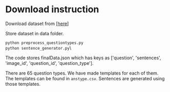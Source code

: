 # Download instruction
Download dataset from [[here](https://visualqa.org/vqa_v1_download.html)]

Store dataset in data folder.

`python preprocess_questiontypes.py`\
`python sentence_generator.py`\

The code stores finalData.json which has keys as ['question', 'sentences', 'image_id', 'question_id', 'question_type'].

There are 65 question types. We have made templates for each of them. The templates can be found in `anstype.csv`. Sentences are generated using those templates.